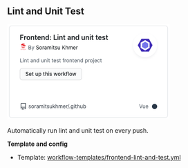## Lint and Unit Test

![frontend-lint-and-test](assets/frontend-lint-and-test.png)

Automatically run lint and unit test on every push.

**Template and config**

- Template: [workflow-templates/frontend-lint-and-test.yml](https://github.com/soramitsukhmer/.github/blob/471846d3c29ec6a38a6d3923996b0be2f3c09c5a/workflow-templates/frontend-lint-and-test.yml)
